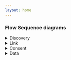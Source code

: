 ```yaml
---
layout: home
---
```


### Flow Sequence diagrams

<details>
<summary>Discovery</summary>
<img src="../images/patient_discovery.png" alt="Patient's Care Context Discovery" width="600" height="400">
</details>

<details>
<summary>Link</summary>
<img src="../images/patient_cc_linking_init.png" alt="Initiate linking with discovered care contexts" width="600" height="400">
<br/><br/>
<img src="../images/patient_cc_link_confirm.png" alt="Confirming link" width="600" height="400">
</details>

<details>
<summary>Consent</summary>
<img src="../images/consent_request.png" alt="HIU requests Patient consent to view Information" width="600" height="400">
<br/><br/>
<img src="../images/consent_request_granted.png" alt="Patient grants HIU request" width="650" height="400">
<br/><br/>
<img src="../images/fetch_consent_artefact.png" alt="HIU fetches consent artefact" width="400" height="300">
<br/><br/>
<img src="../images/consent_request_denied.png" alt="Patient denies HIU request" width="650" height="400">
<br/><br/>
<img src="../images/consent_revoked.png" alt="Patient revokes existing consent" width="650" height="400">
</details>

<details>
<summary>Data</summary>
<img src="../images/health_data_request.png" alt="HIU requests patient data" width="650" height="400">
<br/><br/>
<img src="../images/health_data_transfer.png" alt="HIP transfers patient data to HIU" width="650" height="400">
</details>